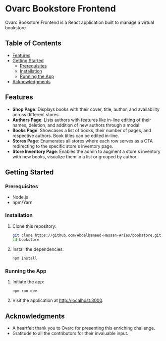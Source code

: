 # Ovarc Bookstore Frontend

Ovarc Bookstore Frontend is a React application built to manage a virtual bookstore.

## Table of Contents

- [Features](#features)
- [Getting Started](#getting-started)
  - [Prerequisites](#prerequisites)
  - [Installation](#installation)
  - [Running the App](#running-the-app)
- [Acknowledgments](#acknowledgments)

## Features

- **Shop Page**: Displays books with their cover, title, author, and availability across different stores.
- **Authors Page**: Lists authors with features like in-line editing of their names, deletion, and addition of new authors through a modal.
- **Books Page**: Showcases a list of books, their number of pages, and respective authors. Book titles can be edited in-line.
- **Stores Page**: Enumerates all stores where each row serves as a CTA redirecting to the specific store's inventory page.
- **Store Inventory Page**: Enables the admin to augment a store's inventory with new books, visualize them in a list or grouped by author.

## Getting Started

### Prerequisites

- Node.js
- npm/Yarn

### Installation

1. Clone this repository:

   ```bash
   git clone https://github.com/Abdelhameed-Hassan-Aries/bookstore.git
   cd bookstore
   ```

2. Install the dependencies:
   ```bash
   npm install
   ```

### Running the App

1. Initiate the app:

   ```bash
   npm run dev
   ```

2. Visit the application at [http://localhost:3000](http://localhost:3000).

## Acknowledgments

- A heartfelt thank you to Ovarc for presenting this enriching challenge.
- Gratitude to all the contributors for their invaluable input.
